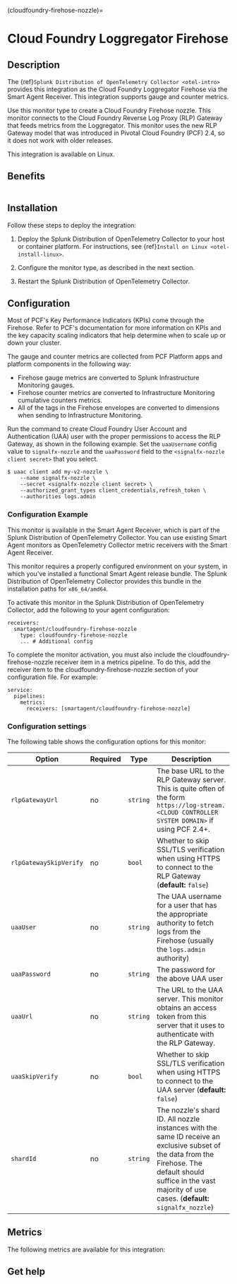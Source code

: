 (cloudfoundry-firehose-nozzle)=

# Cloud Foundry Loggregator Firehose

<meta name="description" content="Use this Splunk Observability Cloud integration to monitor Cloud Foundry Loggregator Firehose. See benefits, install, configuration, and metrics">

## Description

The {ref}`Splunk Distribution of OpenTelemetry Collector <otel-intro>` provides this integration as the
Cloud Foundry Loggregator Firehose via the Smart Agent Receiver. This integration supports gauge and counter metrics.

Use this monitor type to create a Cloud Foundry Firehose nozzle. This monitor connects to the Cloud Foundry Reverse Log Proxy (RLP) Gateway that feeds metrics from the Loggregator. This monitor uses the new RLP Gateway model that was introduced in Pivotal Cloud Foundry (PCF) 2.4, so it does not work with older releases.


This integration is available on Linux. 


## Benefits 

```{include} /_includes/benefits.md
```

## Installation

Follow these steps to deploy the integration:

1. Deploy the Splunk Distribution of OpenTelemetry Collector to your host or container platform. For instructions, see  {ref}`Install on Linux <otel-install-linux>`.

2. Configure the monitor type, as described in the next section.

3. Restart the Splunk Distribution of OpenTelemetry Collector.

## Configuration

Most of PCF's Key Performance Indicators (KPIs) come through the Firehose. Refer to PCF's documentation for more information on KPIs and the key capacity scaling indicators that help determine when to scale up or down your cluster.

The gauge and counter metrics are collected from PCF Platform apps and platform components in the following way:

* Firehose gauge metrics are converted to Splunk Infrastructure Monitoring gauges.
* Firehose counter metrics are converted to Infrastructure Monitoring cumulative counters metrics.
* All of the tags in the Firehose envelopes are converted to dimensions when sending to Infrastructure Monitoring.

Run the command to create Cloud Foundry User Account and Authentication (UAA) user with the proper permissions to access the RLP Gateway, as shown in the following example. Set the ``uaaUsername`` config value to ``signalfx-nozzle`` and the ``uaaPassword`` field to the ``<signalfx-nozzle client secret>`` that you select.

```
$ uaac client add my-v2-nozzle \
    --name signalfx-nozzle \
    --secret <signalfx-nozzle client secret> \
    --authorized_grant_types client_credentials,refresh_token \
    --authorities logs.admin
```

### Configuration Example

This monitor is available in the Smart Agent Receiver, which is part of the Splunk Distribution of OpenTelemetry Collector. You can use existing Smart Agent monitors as OpenTelemetry Collector metric receivers with the Smart Agent Receiver.

This monitor requires a properly configured environment on your system, in which you’ve installed a functional Smart Agent release bundle. The Splunk Distribution of OpenTelemetry Collector provides this bundle in the installation paths for ``x86_64/amd64``.

To activate this monitor in the Splunk Distribution of OpenTelemetry Collector, add the following to your agent configuration:


```
receivers:
  smartagent/cloudfoundry-firehose-nozzle
    type: cloudfoundry-firehose-nozzle
    ... # Additional config
```
To complete the monitor activation, you must also include the cloudfoundry-firehose-nozzle receiver item in a metrics pipeline. To do this, add the receiver item to the cloudfoundry-firehose-nozzle section of your configuration file. For example:

```
service:
  pipelines:
    metrics:
      receivers: [smartagent/cloudfoundry-firehose-nozzle]
```


### Configuration settings

The following table shows the configuration options for this monitor:

| Option | Required | Type | Description |
| --- | --- | --- | --- |
| `rlpGatewayUrl` | no | `string` | The base URL to the RLP Gateway server. This is quite often of the form ``https://log-stream.<CLOUD CONTROLLER SYSTEM DOMAIN>`` if using PCF 2.4+. |
| `rlpGatewaySkipVerify` | no | `bool` | Whether to skip SSL/TLS verification when using HTTPS to connect to the RLP Gateway (**default:** `false`) |
| `uaaUser` | no | `string` | The UAA username for a user that has the appropriate authority to fetch logs from the Firehose (usually the `logs.admin` authority) |
| `uaaPassword` | no | `string` | The password for the above UAA user |
| `uaaUrl` | no | `string` | The URL to the UAA server. This monitor obtains an access token from this server that it uses to authenticate with the RLP Gateway. |
| `uaaSkipVerify` | no | `bool` | Whether to skip SSL/TLS verification when using HTTPS to connect to the UAA server (**default:** `false`) |
| `shardId` | no | `string` | The nozzle's shard ID.  All nozzle instances with the same ID receive an exclusive subset of the data from the Firehose. The default should suffice in the vast majority of use cases. (**default:** `signalfx_nozzle`) |


## Metrics

The following metrics are available for this integration:

<div class="metrics-yaml" url="https://raw.githubusercontent.com/signalfx/signalfx-agent/main/pkg/monitors/cloudfoundry/metadata.yaml"></div>

## Get help

```{include} /_includes/troubleshooting.md
```